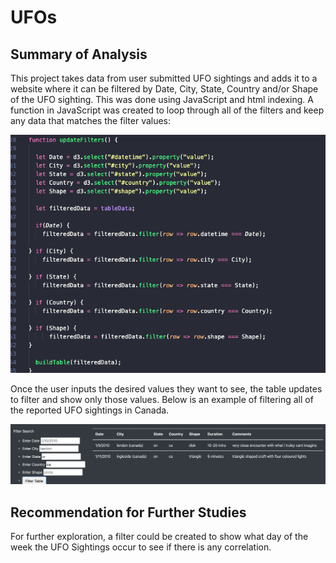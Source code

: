 # UFOs

## Summary of Analysis
  
  This project takes data from user submitted UFO sightings and adds it to a website where it can be filtered by Date, City, State, Country and/or Shape of the UFO sighting. This was done using JavaScript and html indexing. A function in JavaScript was created to loop through all of the filters and keep any data that matches the filter values: 

![Code](https://github.com/oshadiw/UFOs/blob/master/code%20image.png)

   Once the user inputs the desired values they want to see, the table updates to filter and show only those values. Below is an example of filtering all of the reported UFO sightings in Canada.
  
![filter](https://github.com/oshadiw/UFOs/blob/master/fitler%20image.png)

## Recommendation for Further Studies

  For further exploration, a filter could be created to show what day of the week the UFO Sightings occur to see if there is any correlation.
